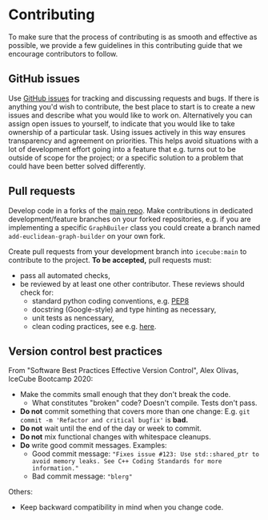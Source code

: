 # Contributing

To make sure that the process of contributing is as smooth and effective as possible, we provide a few guidelines in this contributing guide that we encourage contributors to follow.

## GitHub issues

Use [GitHub issues](https://github.com/icecube/graphnet/issues) for tracking and discussing requests and bugs. If there is anything you'd wish to contribute, the best place to start is to create a new issues and describe what you would like to work on. Alternatively you can assign open issues to yourself, to indicate that you would like to take ownership of a particular task. Using issues actively in this way ensures transparency and agreement on priorities. This helps avoid situations with a lot of development effort going into a feature that e.g. turns out to be outside of scope for the project; or a specific solution to a problem that could have been better solved differently.

## Pull requests

Develop code in a forks of the [main repo](https://github.com/icecube/graphnet). Make contributions in dedicated development/feature branches on your forked repositories, e.g. if you are implementing a specific `GraphBuiler` class you could create a branch named `add-euclidean-graph-builder` on your own fork.

Create pull requests from your development branch into `icecube:main` to contribute to the project. **To be accepted,** pull requests must:
  * pass all automated checks,
  * be reviewed by at least one other contributor. These reviews should check for:
    * standard python coding conventions, e.g. [PEP8](https://www.python.org/dev/peps/pep-0008/)
    * docstring (Google-style) and type hinting as necessary,
    * unit tests as nencessary,
    * clean coding practices, see e.g. [here](https://gist.github.com/wojteklu/73c6914cc446146b8b533c0988cf8d29).


## Version control best practices

From "Software Best Practices Effective Version Control", Alex Olivas, IceCube Bootcamp 2020:
* Make the commits small enough that they don't break the code.
    * What constitutes "broken" code? Doesn't compile. Tests don't pass.
* **Do not** commit something that covers more than one change: E.g. `git commit -m 'Refactor and critical bugfix'` is **bad.**
* **Do not** wait until the end of the day or week to commit.
* **Do not** mix functional changes with whitespace cleanups.
* **Do** write good commit messages. Examples:
    * Good commit message: `"Fixes issue #123: Use std::shared_ptr to avoid memory leaks. See C++ Coding Standards for more information."`
    * Bad commit message: `"blerg"`

Others:
* Keep backward compatibility in mind when you change code.